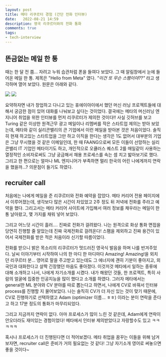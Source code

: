 ```yaml
---
layout: post
title: 메타 리쿠르터 경험 (간단 전화 인터뷰)
date:   2022-08-21 14:59
description: 영국 리쿠르터와의 전화 통화
comments: true
tags:
- tech-interview
---
```

## 뜬금없는 메일 한 통
때는 한 달 전 쯤... 자려고 누워 습관처럼 폰을 들여다 보았다. 그 때 알림창에서 눈에 들어온 메일 한 통. 제목은 "Hello from Meta" 였다. 
*"이건 또 무슨 스팸이야??"* 라고 생각하며 열어 보았다. 원문은 아래와 같다. 

![](https://velog.velcdn.com/images/vkehfdl1/post/cf47362c-e9b5-48fa-a37d-fd93eb861a52/image.png)
![](https://velog.velcdn.com/images/vkehfdl1/post/b531ba0b-756b-4c24-8e8b-4e6ec448270f/image.png)

요약하자면 내가 창업하고 다니고 있는 휴에이아이에서 했던 머신 러닝 프로젝트들에 대해서 궁금한 점이 있어 대화를 나눠보고 싶다는 것이었다. 결국에는 메타의 머신러닝 엔지니어 취업을 위한 인터뷰를 먼저 리쿠르터가 제의한 것이다!!
사실 깃허브를 보고 Turing 같은 이상한 원격근무 광고 메일이나 리멤버를 작은 스타트업 제의는 받아 보았는데, 메타와 같이 실리콘밸리의 큰 기업에서 이런 메일을 받아본 것은 처음이었다. 
솔직히 현재 하고있는 스타트업을 그만 하고 이직을 한다는 생각은 1도 없어서 대부분의 기업은 그냥 무시했을 것 같은 이메일인데, 한 때 FAANG으로써 모든 이들이 선망하는 실리콘밸리 IT 기업인 메타이기도 하고, 개인적으로 오큘러스 퀘스트 2를 매일같이 사용하는 열정적인 소비자로써도 그냥 궁금해서 채용 프로세스를 속는 셈 치고 밟아보기로 했다.
그리고 한 편으로는 얼마나 ML 엔지니어가 부족하면 멀리 한국의 어린 나에게까지 연락을 했을까...? 의문점이 들기도 하였다.

## recruiter call
처음에는 나에게 메일을 준 리쿠르터와 전화 예약을 잡았다. 메타 커리어 전용 페이지에서 이루어졌는데, 생각보다 많은 시간이 차있었고 2주 정도 뒤 저녁에 전화를 주라고 예약을 했다. 그리고서는 메타 커리어 사이트에 가입해서 여러 정보를 채우라는 메일이 한 통 날아왔고, 몇 가지를 채워 넣어 보았다. 

그리고 어느덧 시간이 흘러.... 진짜로 전화가 걸려왔다. 나는 원격으로 화상 통화 면접을 당연히 진행할 줄 알았는데 진짜 국제전화로 걸려온다! 스팸을 제외하고 진짜 용건이 있어서 국제전화를 받은 적은 처음이라 신기할 따름이었다. 

전화를 받으니 밝은 목소리의 리쿠르터가 멋드러진 영국식 발음을 하며 나를 반겨주었다. 날씨 이야기부터 시작하여 나의 한 마디 한 마디마다 Amazing! Amazing!을 외치던 리쿠르터 분... 영어로 말을 주고받고 있는데도 그 에너지에 괜히 기분이 좋아지고, 외국인과 대화한다고 살짝 긴장했던 마음도 좋아졌다. 
이것저것 메타에서 일하는 종류에 대해 소개하고 나서, 나에게 자기소개를 시켰다. 내가 해왔던 것들, 한 프로젝트, 특히 사람의 얼굴에 집중한 인공지능을 많이 했다고 소개를 하였다. 
그러자 메타에서는 general한 ML 분야와 CV 분야를 따로 뽑는다고 하면서, 나에게 CV로 바꿔서 인터뷰 process를 진행할 지 물어보았다. 나는 솔직히 CV가 더 자신 있는 것이 맞기 때문에, CV로 진행하기로 선택하였고 Adam (optimizer 이름... ㅎㅎ) 이라는 분이 연락을 준다고 하고 17분 정도의 통화가 마무리되었다. 

그리고 지금까지 연락이 없다. 아마 프로세스가 많이 느린 것 같은데, Adam에게 연락이 안오더라도 재미있는 경험이었다! 메타에서 인터뷰 제의받았다고 자랑할수도 있고 ㅋㅋㅋㅋㅋ 

혹시나 프로세스가 더 진행된다면 더 적어보겠다. 메타 취업을 꿈꾸는 이들을 위해 남겨보자면, recruiter call은 준비가 거의 필요없는 것 같다! 그냥 자기소개 영어로 써놓으면 좋을 것이다~ 
